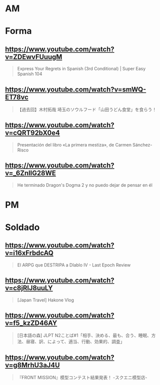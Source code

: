 # AM
# Forma

## https://www.youtube.com/watch?v=ZDEwvFUuugM

> Express Your Regrets in Spanish (3rd Conditional) | Super Easy Spanish 104 

## https://www.youtube.com/watch?v=smWQ-ET78vc 

> 【過去回】木村拓哉 埼玉のソウルフード「山田うどん食堂」を食らう！ 

## https://www.youtube.com/watch?v=cQRT92bX0e4

> Presentación del libro «La primera mestiza», de Carmen Sánchez-Risco 
 
## https://www.youtube.com/watch?v=_6ZnIIG28WE

> He terminado Dragon's Dogma 2 y no puedo dejar de pensar en él 

# PM

# Soldado

## https://www.youtube.com/watch?v=i16xFrbdcAQ 

> El ARPG que DESTRIPA a DIablo IV - Last Epoch Review 

## https://www.youtube.com/watch?v=c8jRlJ8uuLY 

> [Japan Travel] Hakone Vlog 

## https://www.youtube.com/watch?v=f5_kzZD46AY

> [日本語の森] JLPT N2ことば#1「相手、決める、最も、合う、睡眠、方法、昼寝、訳、によって、適当、行動、効果的、調査」 

## https://www.youtube.com/watch?v=g8MrhU3aJ4U

> 『FRONT MISSION』模型コンテスト結果発表！ -スクエニ模型店- 
